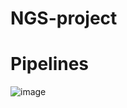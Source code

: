 # NGS-project

# Pipelines
![image](https://github.com/Xuan045/NGS-project/assets/86905456/1323c4bd-b28a-4350-bb2b-9b1bc81a12c5)
